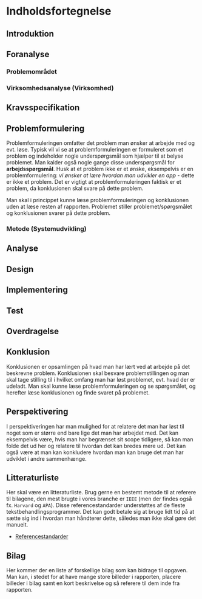 # Indholdsfortegnelse

## Introduktion
## Foranalyse
### Problemområdet
### Virksomhedsanalyse (Virksomhed)
## Kravsspecifikation
## Problemformulering
Problemformuleringen omfatter det problem man ønsker at arbejde med og evt. løse. Typisk vil vi se at problemformuleringen er formuleret som et problem og indeholder nogle underspørgsmål som hjælper til at belyse problemet. Man kalder også nogle gange disse underspørgsmål for **arbejdsspørgsmål**. Husk at et problem ikke er et ønske, eksempelvis er en problemformulering: *vi ønsker at lære hvordan man udvikler en app* - dette er ikke et problem. Det er vigtigt at problemformuleringen faktisk er et problem, da konklusionen skal svare på dette problem.

Man skal i princippet kunne læse problemformuleringen og konklusionen uden at læse resten af rapporten. Problemet stiller problemet/spørgsmålet og konklusionen svarer på dette problem.

### Metode (Systemudvikling)
## Analyse
## Design
## Implementering
## Test
## Overdragelse
## Konklusion
Konklusionen er opsamlingen på hvad man har lært ved at arbejde på det beskrevne problem. Konklusionen skal besvare problemstillingen og man skal tage stilling til i hvilket omfang man har løst problemet, evt. hvad der er udeladt. Man skal kunne læse problemformuleringen og se spørgsmålet, og herefter læse konklusionen og finde svaret på problemet.

## Perspektivering
I perspektiveringen har man mulighed for at relatere det man har løst til noget som er større end bare lige det man har arbejdet med. Det kan eksempelvis være, hvis man har begrænset sit scope tidligere, så kan man folde det ud her og relatere til hvordan det kan bredes mere ud. Det kan også være at man kan konkludere hvordan man kan bruge det man har udviklet i andre sammenhænge.

## Litteraturliste
Her skal være en litteraturliste. Brug gerne en bestemt metode til at referere til bilagene, den mest brugte i vores branche er `IEEE` (men der findes også fx. `Harvard` og `APA`). Disse referencestandarder understøttes af de fleste tekstbehandlingsprogrammer. Det kan godt betale sig at bruge lidt tid på at sætte sig ind i hvordan man håndterer dette, således man ikke skal gøre det manuelt.
- [Referencestandarder](https://www.scribbr.dk/kildehaandtering/referencestandarder-oversigt/)
## Bilag
Her kommer der en liste af forskellige bilag som kan bidrage til opgaven. Man kan, i stedet for at have mange store billeder i rapporten, placere billeder i bilag samt en kort beskrivelse og så referere til dem inde fra rapporten.
